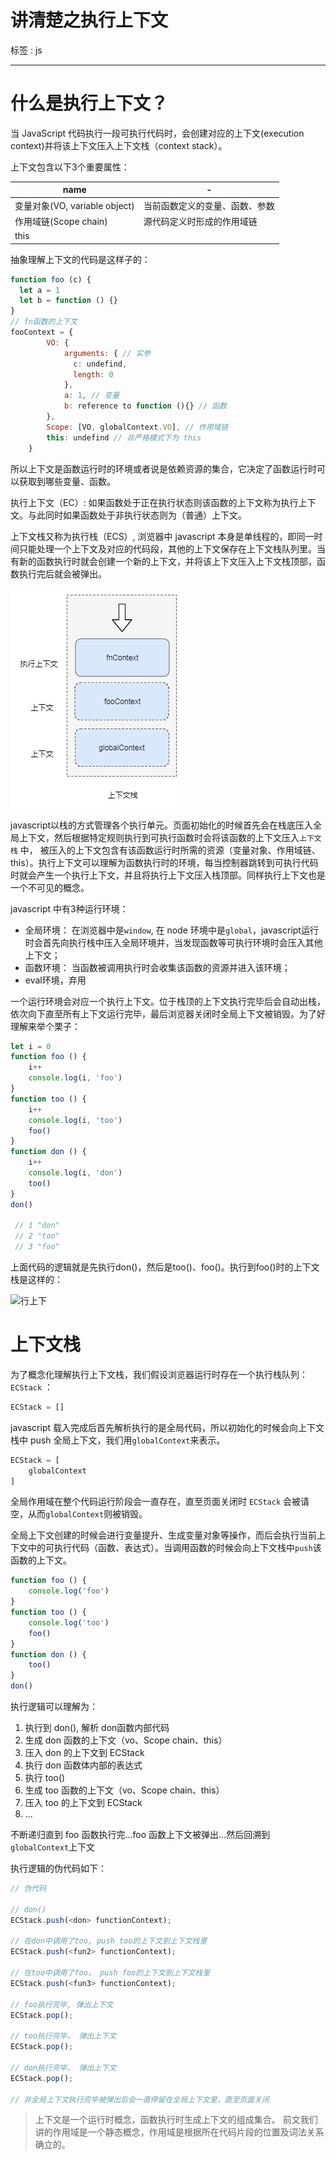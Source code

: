 # 讲清楚之执行上下文

标签 :  js

---


# 什么是执行上下文？

当 JavaScript 代码执行一段可执行代码时，会创建对应的上下文(execution context)并将该上下文压入上下文栈（context stack）。

上下文包含以下3个重要属性：

| name | - |
| ---- | - |
| 变量对象(VO, variable object)  | 当前函数定义的变量、函数、参数 |
| 作用域链(Scope chain)  | 源代码定义时形成的作用域链 |
| this  |   ||

抽象理解上下文的代码是这样子的：
```JavaScript
function foo (c) {
  let a = 1
  let b = function () {}
}
// fn函数的上下文
fooContext = {
        VO: {
            arguments: { // 实参
              c: undefind,
              length: 0
            },
            a: 1, // 变量
            b: reference to function (){} // 函数
        },
        Scope: [VO, globalContext.VO], // 作用域链
        this: undefind // 非严格模式下为 this
    }
```

所以上下文是函数运行时的环境或者说是依赖资源的集合，它决定了函数运行时可以获取到哪些变量、函数。

执行上下文（EC）: 如果函数处于正在执行状态则该函数的上下文称为执行上下文。与此同时如果函数处于非执行状态则为（普通）上下文。

上下文栈又称为执行栈（ECS）, 浏览器中 javascript 本身是单线程的，即同一时间只能处理一个上下文及对应的代码段，其他的上下文保存在上下文栈队列里。当有新的函数执行时就会创建一个新的上下文，并将该上下文压入上下文栈顶部，函数执行完后就会被弹出。

![](上下文栈.png)

javascript以栈的方式管理各个执行单元。页面初始化的时候首先会在栈底压入全局上下文，然后根据特定规则执行到可执行函数时会将该函数的上下文压入`上下文栈` 中， 被压入的上下文包含有该函数运行时所需的资源（变量对象、作用域链、this）。执行上下文可以理解为函数执行时的环境，每当控制器跳转到可执行代码时就会产生一个执行上下文，并且将执行上下文压入栈顶部。同样执行上下文也是一个不可见的概念。


javascript 中有3种运行环境：

- 全局环境： 在浏览器中是`window`, 在 node 环境中是`global`，javascript运行时会首先向执行栈中压入全局环境并，当发现函数等可执行环境时会压入其他上下文；
- 函数环境： 当函数被调用执行时会收集该函数的资源并进入该环境；
- eval环境，弃用

一个运行环境会对应一个执行上下文。位于栈顶的上下文执行完毕后会自动出栈，依次向下直至所有上下文运行完毕，最后浏览器关闭时全局上下文被销毁。为了好理解来举个栗子：

```javascript
let i = 0
function foo () {
    i++
    console.log(i, 'foo')
}
function too () {
    i++
    console.log(i, 'too')
    foo()
}
function don () {
    i++
    console.log(i, 'don')
    too()
}
don()

 // 1 "don"
 // 2 "too"
 // 3 "foo"
```



上面代码的逻辑就是先执行don()，然后是too()、foo()。执行到foo()时的上下文栈是这样的：

![行上下](C:\Users\Administrator\Downloads\执行上下文.png)



# 上下文栈



为了概念化理解执行上下文栈，我们假设浏览器运行时存在一个执行栈队列：`ECStack` ：

```javascript
ECStack = []
```

javascript 载入完成后首先解析执行的是全局代码，所以初始化的时候会向上下文栈中 push 全局上下文，我们用`globalContext`来表示。

```javascript
ECStack = [
    globalContext
]
```

全局作用域在整个代码运行阶段会一直存在，直至页面关闭时 `ECStack` 会被请空，从而`globalContext`则被销毁。

全局上下文创建的时候会进行变量提升、生成变量对象等操作，而后会执行当前上下文中的可执行代码（函数、表达式）。当调用函数的时候会向上下文栈中`push`该函数的上下文。

```javascript
function foo () {
    console.log('foo')
}
function too () {
    console.log('too')
    foo()
}
function don () {
    too()
}
don()
```

执行逻辑可以理解为：
1. 执行到 don(), 解析 don函数内部代码
2. 生成 don 函数的上下文（vo、Scope chain、this）
3. 压入 don 的上下文到 ECStack
4. 执行 don 函数体内部的表达式
5. 执行 too()
6. 生成 too 函数的上下文（vo、Scope chain、this）
7. 压入 too 的上下文到 ECStack
8. ...

不断递归直到 foo 函数执行完...foo 函数上下文被弹出...然后回溯到`globalContext`上下文

执行逻辑的伪代码如下：

```javascript
// 伪代码

// don()
ECStack.push(<don> functionContext);

// 在don中调用了too, push too的上下文到上下文栈里
ECStack.push(<fun2> functionContext);

// 在too中调用了foo， push foo的上下文到上下文栈里
ECStack.push(<fun3> functionContext);

// foo执行完毕, 弹出上下文
ECStack.pop();

// too执行完毕， 弹出上下文
ECStack.pop();

// don执行完毕， 弹出上下文
ECStack.pop();

// 非全局上下文执行完毕被弹出后会一直停留在全局上下文里，直至页面关闭
```

>  上下文是一个运行时概念，函数执行时生成上下文的组成集合。 前文我们讲的作用域是一个静态概念，作用域是根据所在代码片段的位置及词法关系确立的。
